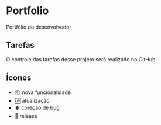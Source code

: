 # Portfolio

Portfólio do desenvolvedor

## Tarefas

O controle das tarefas desse projeto será realizado no GitHub

## Ícones

- :package: nova funcionalidade
- :up: atualização
- :beetle: coreção de bug
- :checkered_flag: release

